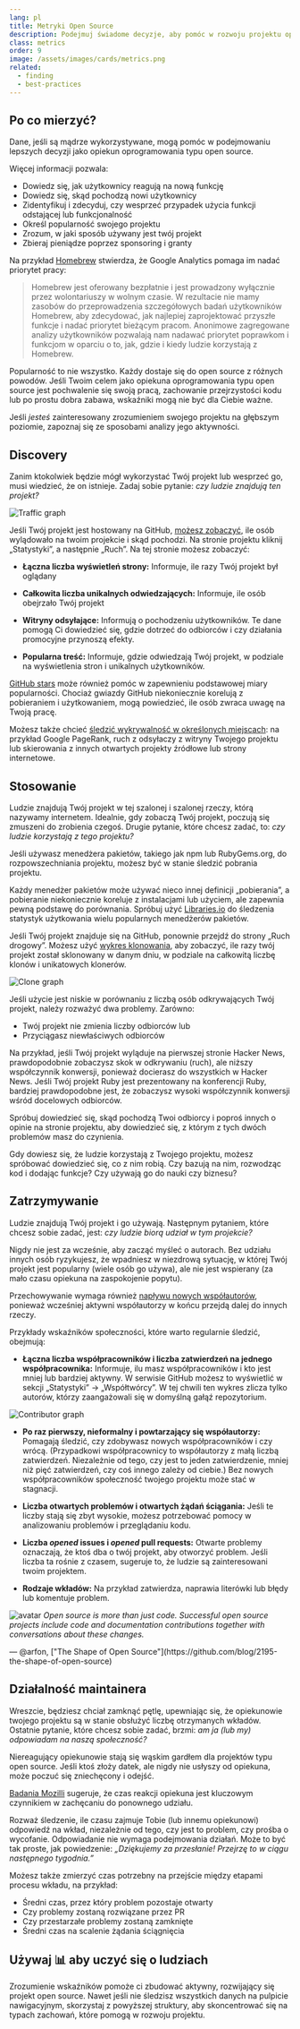 ```yaml
---
lang: pl
title: Metryki Open Source
description: Podejmuj świadome decyzje, aby pomóc w rozwoju projektu open source, mierząc i śledząc jego sukces.
class: metrics
order: 9
image: /assets/images/cards/metrics.png
related:
  - finding
  - best-practices
---
```


## Po co mierzyć?

Dane, jeśli są mądrze wykorzystywane, mogą pomóc w podejmowaniu lepszych decyzji jako opiekun oprogramowania typu open source.

Więcej informacji pozwala:

* Dowiedz się, jak użytkownicy reagują na nową funkcję
* Dowiedz się, skąd pochodzą nowi użytkownicy
* Zidentyfikuj i zdecyduj, czy wesprzeć przypadek użycia funkcji odstającej lub funkcjonalność
* Określ popularność swojego projektu
* Zrozum, w jaki sposób używany jest twój projekt
* Zbieraj pieniądze poprzez sponsoring i granty

Na przykład [Homebrew](https://github.com/Homebrew/brew/blob/bbed7246bc5c5b7acb8c1d427d10b43e090dfd39/docs/Analytics.md) stwierdza, że Google Analytics pomaga im nadać priorytet pracy:

> Homebrew jest oferowany bezpłatnie i jest prowadzony wyłącznie przez wolontariuszy w wolnym czasie. W rezultacie nie mamy zasobów do przeprowadzenia szczegółowych badań użytkowników Homebrew, aby zdecydować, jak najlepiej zaprojektować przyszłe funkcje i nadać priorytet bieżącym pracom. Anonimowe zagregowane analizy użytkowników pozwalają nam nadawać priorytet poprawkom i funkcjom w oparciu o to, jak, gdzie i kiedy ludzie korzystają z Homebrew.

Popularność to nie wszystko. Każdy dostaje się do open source z różnych powodów. Jeśli Twoim celem jako opiekuna oprogramowania typu open source jest pochwalenie się swoją pracą, zachowanie przejrzystości kodu lub po prostu dobra zabawa, wskaźniki mogą nie być dla Ciebie ważne.

Jeśli _jesteś_ zainteresowany zrozumieniem swojego projektu na głębszym poziomie, zapoznaj się ze sposobami analizy jego aktywności.

## Discovery

Zanim ktokolwiek będzie mógł wykorzystać Twój projekt lub wesprzeć go, musi wiedzieć, że on istnieje. Zadaj sobie pytanie: _czy ludzie znajdują ten projekt?_

![Traffic graph](/assets/images/metrics/repo_traffic_graphs_tooltip.png)

Jeśli Twój projekt jest hostowany na GitHub, [możesz zobaczyć](https://help.github.com/articles/about-repository-graphs/#traffic), ile osób wylądowało na twoim projekcie i skąd pochodzi. Na stronie projektu kliknij „Statystyki”, a następnie „Ruch”. Na tej stronie możesz zobaczyć:

* **Łączna liczba wyświetleń strony:** Informuje, ile razy Twój projekt był oglądany

* **Całkowita liczba unikalnych odwiedzających:** Informuje, ile osób obejrzało Twój projekt

* **Witryny odsyłające:** Informują o pochodzeniu użytkowników. Te dane pomogą Ci dowiedzieć się, gdzie dotrzeć do odbiorców i czy działania promocyjne przynoszą efekty.

* **Popularna treść:** Informuje, gdzie odwiedzają Twój projekt, w podziale na wyświetlenia stron i unikalnych użytkowników.

[GitHub stars](https://help.github.com/articles/about-stars/) może również pomóc w zapewnieniu podstawowej miary popularności. Chociaż gwiazdy GitHub niekoniecznie korelują z pobieraniem i użytkowaniem, mogą powiedzieć, ile osób zwraca uwagę na Twoją pracę.

Możesz także chcieć [śledzić wykrywalność w określonych miejscach](https://opensource.com/business/16/6/pirate-metrics): na przykład Google PageRank, ruch z odsyłaczy z witryny Twojego projektu lub skierowania z innych otwartych projekty źródłowe lub strony internetowe.

## Stosowanie

Ludzie znajdują Twój projekt w tej szalonej i szalonej rzeczy, którą nazywamy internetem. Idealnie, gdy zobaczą Twój projekt, poczują się zmuszeni do zrobienia czegoś. Drugie pytanie, które chcesz zadać, to: _czy ludzie korzystają z tego projektu?_

Jeśli używasz menedżera pakietów, takiego jak npm lub RubyGems.org, do rozpowszechniania projektu, możesz być w stanie śledzić pobrania projektu.

Każdy menedżer pakietów może używać nieco innej definicji „pobierania”, a pobieranie niekoniecznie koreluje z instalacjami lub użyciem, ale zapewnia pewną podstawę do porównania. Spróbuj użyć [Libraries.io](https://libraries.io/) do śledzenia statystyk użytkowania wielu popularnych menedżerów pakietów.

Jeśli Twój projekt znajduje się na GitHub, ponownie przejdź do strony „Ruch drogowy”. Możesz użyć [wykres klonowania](https://github.com/blog/1873-clone-graphs), aby zobaczyć, ile razy twój projekt został sklonowany w danym dniu, w podziale na całkowitą liczbę klonów i unikatowych klonerów.

![Clone graph](/assets/images/metrics/clone_graph.png)

Jeśli użycie jest niskie w porównaniu z liczbą osób odkrywających Twój projekt, należy rozważyć dwa problemy. Zarówno:

* Twój projekt nie zmienia liczby odbiorców lub
* Przyciągasz niewłaściwych odbiorców

Na przykład, jeśli Twój projekt wyląduje na pierwszej stronie Hacker News, prawdopodobnie zobaczysz skok w odkrywaniu (ruch), ale niższy współczynnik konwersji, ponieważ docierasz do wszystkich w Hacker News. Jeśli Twój projekt Ruby jest prezentowany na konferencji Ruby, bardziej prawdopodobne jest, że zobaczysz wysoki współczynnik konwersji wśród docelowych odbiorców.

Spróbuj dowiedzieć się, skąd pochodzą Twoi odbiorcy i poproś innych o opinie na stronie projektu, aby dowiedzieć się, z którym z tych dwóch problemów masz do czynienia.

Gdy dowiesz się, że ludzie korzystają z Twojego projektu, możesz spróbować dowiedzieć się, co z nim robią. Czy bazują na nim, rozwodząc kod i dodając funkcje? Czy używają go do nauki czy biznesu?

## Zatrzymywanie

Ludzie znajdują Twój projekt i go używają. Następnym pytaniem, które chcesz sobie zadać, jest: _czy ludzie biorą udział w tym projekcie?_

Nigdy nie jest za wcześnie, aby zacząć myśleć o autorach. Bez udziału innych osób ryzykujesz, że wpadniesz w niezdrową sytuację, w której Twój projekt jest popularny (wiele osób go używa), ale nie jest wspierany (za mało czasu opiekuna na zaspokojenie popytu).

Przechowywanie wymaga również [napływu nowych współautorów](http://blog.abigailcabunoc.com/increase-developer-engagement-at-mozilla-science-learning-advocacy#contributor-pathways_2), ponieważ wcześniej aktywni współautorzy w końcu przejdą dalej do innych rzeczy.

Przykłady wskaźników społeczności, które warto regularnie śledzić, obejmują:

* **Łączna liczba współpracowników i liczba zatwierdzeń na jednego współpracownika:** Informuje, ilu masz współpracowników i kto jest mniej lub bardziej aktywny. W serwisie GitHub możesz to wyświetlić w sekcji „Statystyki” -> „Współtwórcy”. W tej chwili ten wykres zlicza tylko autorów, którzy zaangażowali się w domyślną gałąź repozytorium.

![Contributor graph](/assets/images/metrics/repo_contributors_specific_graph.png)

* **Po raz pierwszy, nieformalny i powtarzający się współautorzy:** Pomagają śledzić, czy zdobywasz nowych współpracowników i czy wrócą. (Przypadkowi współpracownicy to współautorzy z małą liczbą zatwierdzeń. Niezależnie od tego, czy jest to jeden zatwierdzenie, mniej niż pięć zatwierdzeń, czy coś innego zależy od ciebie.) Bez nowych współpracowników społeczność twojego projektu może stać w stagnacji.

* **Liczba otwartych problemów i otwartych żądań ściągania:** Jeśli te liczby stają się zbyt wysokie, możesz potrzebować pomocy w analizowaniu problemów i przeglądaniu kodu.

* **Liczba _opened_ issues i _opened_ pull requests:** Otwarte problemy oznaczają, że ktoś dba o twój projekt, aby otworzyć problem. Jeśli liczba ta rośnie z czasem, sugeruje to, że ludzie są zainteresowani twoim projektem.

* **Rodzaje wkładów:** Na przykład zatwierdza, naprawia literówki lub błędy lub komentuje problem.

<aside markdown="1" class="pquote">
  <img src="https://avatars.githubusercontent.com/arfon?s=180" class="pquote-avatar" alt="avatar">
  <i>
  Open source is more than just code. Successful open source projects include code and documentation contributions together with conversations about these changes.
  </i>
  <p markdown="1" class="pquote-credit">
— @arfon, ["The Shape of Open Source"](https://github.com/blog/2195-the-shape-of-open-source)
  </p>
</aside>

## Działalność maintainera

Wreszcie, będziesz chciał zamknąć pętlę, upewniając się, że opiekunowie twojego projektu są w stanie obsłużyć liczbę otrzymanych wkładów. Ostatnie pytanie, które chcesz sobie zadać, brzmi: _am ja (lub my) odpowiadam na naszą społeczność?_

Niereagujący opiekunowie stają się wąskim gardłem dla projektów typu open source. Jeśli ktoś złoży datek, ale nigdy nie usłyszy od opiekuna, może poczuć się zniechęcony i odejść.

[Badania Mozilli](https://docs.google.com/presentation/d/1hsJLv1ieSqtXBzd5YZusY-mB8e1VJzaeOmh8Q4VeMio/edit#slide=id.g43d857af8_0177) sugeruje, że czas reakcji opiekuna jest kluczowym czynnikiem w zachęcaniu do ponownego udziału.

Rozważ śledzenie, ile czasu zajmuje Tobie (lub innemu opiekunowi) odpowiedź na wkład, niezależnie od tego, czy jest to problem, czy prośba o wycofanie. Odpowiadanie nie wymaga podejmowania działań. Może to być tak proste, jak powiedzenie: _„Dziękujemy za przesłanie! Przejrzę to w ciągu następnego tygodnia.”_

Możesz także zmierzyć czas potrzebny na przejście między etapami procesu wkładu, na przykład:

* Średni czas, przez który problem pozostaje otwarty
* Czy problemy zostaną rozwiązane przez PR
* Czy przestarzałe problemy zostaną zamknięte
* Średni czas na scalenie żądania ściągnięcia

## Używaj 📊 aby uczyć się o ludziach

Zrozumienie wskaźników pomoże ci zbudować aktywny, rozwijający się projekt open source. Nawet jeśli nie śledzisz wszystkich danych na pulpicie nawigacyjnym, skorzystaj z powyższej struktury, aby skoncentrować się na typach zachowań, które pomogą w rozwoju projektu.

